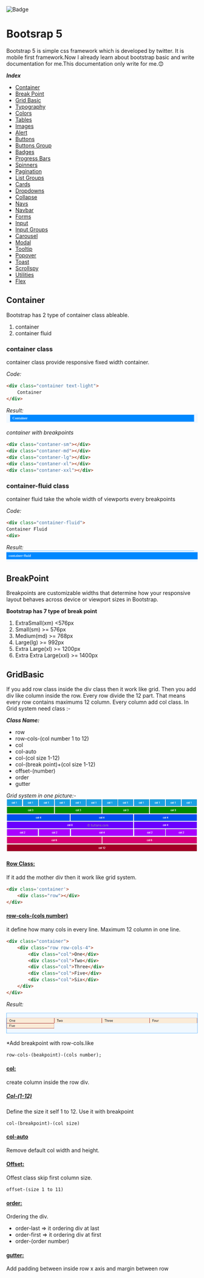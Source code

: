 ![Badge](https://img.shields.io/badge/Tazri-Bootsrap--4-purple)

Bootsrap 5
==========

Bootstrap 5 is simple css framework which is developed by twitter. It is mobile first framework.Now I already learn about bootstrap basic and write documentation for me.This documentation only write for me.:blush:

***Index***
+ [Container](#container)
+ [Break Point](#BreakPoint)
+ [Grid Basic](#GridBasic)
+ [Typography](#typography)
+ [Colors](#color)
+ [Tables](#tables)
+ [Images](#images)
+ [Alert](#alert)
+ [Buttons](#buttons)
+ [Buttons Group](#ButtonsGroup)
+ [Badges](#badges)
+ [Progress Bars](#ProgressBars)
+ [Spinners](#spinners)
+ [Pagination](#pagination)
+ [List Groups](#ListGroups)
+ [Cards](#cards)
+ [Dropdowns](#dropdowns)
+ [Collapse](#collapse)
+ [Navs](#navs)
+ [Navbar](#navbar)
+ [Forms](#forms)
+ [Input](#input)
+ [Input Groups](#inputGroups)
+ [Carousel](#carousel)
+ [Modal](#modal)
+ [Tooltip](#tooltip)
+ [Popover](#popover)
+ [Toast](#toast)
+ [Scrollspy](#scrollspy)
+ [Utilities](#utilities)
+ [Flex](#flex)

## Container

Bootstrap has 2 type of container class ableable.

1. container
2. container fluid

### container class
container class provide responsive fixed width container. 

*Code:*

```html
<div class="container text-light">
    Container
</div>
```

*Result:*
![container](./asset/markdown-img/container.png)

*container with breakpoints*
```html
<div class="contaner-sm"></div>
<div class="contaner-md"></div>
<div class="contaner-lg"></div>
<div class="contaner-xl"></div>
<div class="contaner-xxl"></div>
```

### container-fluid class
container fluid take the whole width of viewports every breakpoints

*Code:*
```html
<div class="container-fluid">
Container Fluid
<div>
```

*Result:*
![container-fluid](./asset/markdown-img/container-fluid.png)


## BreakPoint

Breakpoints are customizable widths that determine how your responsive layout behaves across device or viewport sizes in Bootstrap.

**Bootstrap has 7 type of break point**

1. ExtraSmall(xm) <576px
2. Small(sm) >= 576px
3. Medium(md) >= 768px
4. Large(lg) >= 992px
5. Extra Large(xl) >= 1200px
6. Extra Extra Large(xxl) >= 1400px

## GridBasic

If you add row class inside the div class then it work like grid. Then you add div like column inside the row. Every row divide the 12 part. That means every row contains maximums 12 column. Every column add col class. In Grid system need class :-

***Class Name:***

+ row
+ row-cols-(col number 1 to 12)
+ col
+ col-auto 
+ col-(col size 1-12)
+ col-(break point)+(col size 1-12)
+ offset-(number)
+ order
+ gutter

*Grid system in one picture:-*
![gird system](./asset/markdown-img/grid-system.png)

#### <ins>Row Class:</ins>

If it add the mother div then it work like grid system.

```html
<div class='container'>
    <div class="row"></div>
</div>
```

#### <ins>row-cols-(cols number)</ins>
it define how many cols in every line. Maximum 12 column in one line.

```html
<div class="container">
    <div class="row row-cols-4">
        <div class="col">One</div>
        <div class="col">Two</div>
        <div class="col">Three</div>
        <div class="col">Five</div>
        <div class="col">Six</div>
    </div>
</div>
```

*Result:*

![Row](./asset/markdown-img/row-cols-4.png)

*Add breakpoint with row-cols.like

    row-cols-(beakpoint)-(cols number);

#### <ins>col:</ins>
create column inside the row div. 

##### <ins>Col-(1-12)</ins>
Define the size it self 1 to 12. Use it with breakpoint

    col-(breakpoint)-(col size)

#### <ins>col-auto</ins>
Remove default col width and height.

#### <ins>Offset:</ins>
Offest class skip first column size.

    offset-(size 1 to 11)

#### <ins>order:</ins>
Ordering the div. 

+ order-last => it ordering div at last
+ order-first => it ordering div at first
+ order-(order number)

#### <ins>gutter:</ins>
Add padding between inside row x axis and margin between row

